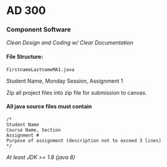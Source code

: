AD 300
======

### Component Software

*Clean Design and Coding w/ Clear Documentation*

#### File Structure:
```
FirstnameLastnameMA1.java
```
Student Name, Monday Session, Assignment 1

Zip all project files into zip file for submission to canvas. 

#### All java source files must contain

```
/*
Student Name
Course Name, Section
Assignment #
Purpose of assignment (description not to exceed 3 lines)
*/
```

*At least JDK >= 1.8 (java 8)*



